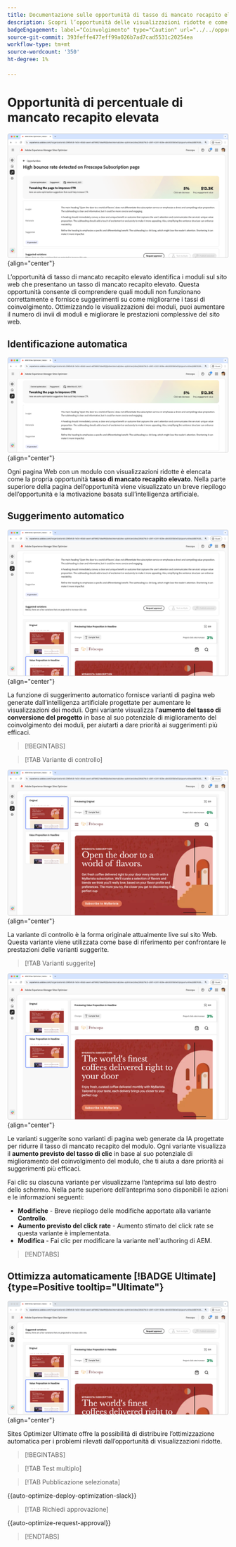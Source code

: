 ```yaml
---
title: Documentazione sulle opportunità di tasso di mancato recapito elevato
description: Scopri l’opportunità delle visualizzazioni ridotte e come utilizzarla per migliorare il coinvolgimento con i moduli sul tuo sito web.
badgeEngagement: label="Coinvolgimento" type="Caution" url="../../opportunity-types/engagement.md" tooltip="Coinvolgimento"
source-git-commit: 393feffe477eff99a026b7ad7cad5531c20254ea
workflow-type: tm+mt
source-wordcount: '350'
ht-degree: 1%

---
```



# Opportunità di percentuale di mancato recapito elevata

![Opportunità di tasso di mancato recapito elevato](./assets/high-bounce-rate/hero.png){align="center"}

L’opportunità di tasso di mancato recapito elevato identifica i moduli sul sito web che presentano un tasso di mancato recapito elevato. Questa opportunità consente di comprendere quali moduli non funzionano correttamente e fornisce suggerimenti su come migliorarne i tassi di coinvolgimento. Ottimizzando le visualizzazioni dei moduli, puoi aumentare il numero di invii di moduli e migliorare le prestazioni complessive del sito web.

## Identificazione automatica

![Identificazione automatica frequenza di mancato recapito elevata](./assets/high-bounce-rate/auto-identify.png){align="center"}

Ogni pagina Web con un modulo con visualizzazioni ridotte è elencata come la propria opportunità **tasso di mancato recapito elevato**. Nella parte superiore della pagina dell’opportunità viene visualizzato un breve riepilogo dell’opportunità e la motivazione basata sull’intelligenza artificiale.

## Suggerimento automatico

![Suggerisci automaticamente un tasso di mancato recapito elevato](./assets/high-bounce-rate/auto-suggest.png){align="center"}

La funzione di suggerimento automatico fornisce varianti di pagina web generate dall’intelligenza artificiale progettate per aumentare le visualizzazioni dei moduli. Ogni variante visualizza l&#39;**aumento del tasso di conversione del progetto** in base al suo potenziale di miglioramento del coinvolgimento dei moduli, per aiutarti a dare priorità ai suggerimenti più efficaci.

>[!BEGINTABS]

>[!TAB Variante di controllo]

![Varianti originali](./assets/high-bounce-rate/original-variation.png){align="center"}

La variante di controllo è la forma originale attualmente live sul sito Web. Questa variante viene utilizzata come base di riferimento per confrontare le prestazioni delle varianti suggerite.

>[!TAB Varianti suggerite]

![Varianti suggerite](./assets/high-bounce-rate/suggested-variations.png){align="center"}

Le varianti suggerite sono varianti di pagina web generate da IA progettate per ridurre il tasso di mancato recapito del modulo. Ogni variante visualizza il **aumento previsto del tasso di clic** in base al suo potenziale di miglioramento del coinvolgimento del modulo, che ti aiuta a dare priorità ai suggerimenti più efficaci.

Fai clic su ciascuna variante per visualizzarne l’anteprima sul lato destro dello schermo. Nella parte superiore dell’anteprima sono disponibili le azioni e le informazioni seguenti:

* **Modifiche** - Breve riepilogo delle modifiche apportate alla variante **Controllo**.
* **Aumento previsto del click rate** - Aumento stimato del click rate se questa variante è implementata.
* **Modifica** - Fai clic per modificare la variante nell&#39;authoring di AEM.

>[!ENDTABS]

## Ottimizza automaticamente [!BADGE Ultimate]{type=Positive tooltip="Ultimate"}

![Ottimizzazione automatica percentuale di mancato recapito elevata](./assets/high-bounce-rate/auto-optimize.png){align="center"}

Sites Optimizer Ultimate offre la possibilità di distribuire l’ottimizzazione automatica per i problemi rilevati dall’opportunità di visualizzazioni ridotte.

>[!BEGINTABS]

>[!TAB Test multiplo]


>[!TAB Pubblicazione selezionata]

{{auto-optimize-deploy-optimization-slack}}

>[!TAB Richiedi approvazione]

{{auto-optimize-request-approval}}

>[!ENDTABS]
